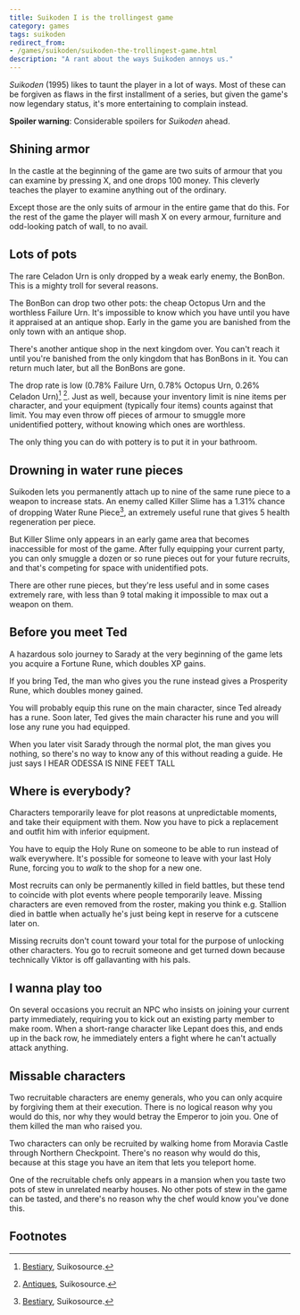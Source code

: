```yaml
---
title: Suikoden I is the trollingest game
category: games
tags: suikoden
redirect_from:
- /games/suikoden/suikoden-the-trollingest-game.html
description: "A rant about the ways Suikoden annoys us."
---
```


_Suikoden_ (1995) likes to taunt the player in a lot of ways. Most of these can
be forgiven as flaws in the first installment of a series, but given the game's
now legendary status, it's more entertaining to complain instead.

__Spoiler warning__: Considerable spoilers for _Suikoden_ ahead.

## Shining armor

In the castle at the beginning of the game are two suits of armour that you can
examine by pressing X, and one drops 100 money. This cleverly teaches the player
to examine anything out of the ordinary.

Except those are the only suits of armour in the entire game that do this. For
the rest of the game the player will mash X on every armour, furniture and
odd-looking patch of wall, to no avail.

## Lots of pots

The rare Celadon Urn is only dropped by a weak early enemy, the BonBon. This is
a mighty troll for several reasons.

The BonBon can drop two other pots: the cheap Octopus Urn and the worthless
Failure Urn. It's impossible to know which you have until you have it appraised
at an antique shop. Early in the game you are banished from the only town with
an antique shop.

There's another antique shop in the next kingdom over. You can't reach it until
you're banished from the only kingdom that has BonBons in it. You can return
much later, but all the BonBons are gone.

The drop rate is low (0.78% Failure Urn, 0.78% Octopus Urn, 0.26% Celadon
Urn)[^1] [^2]. Just as well, because your inventory limit is nine items per
character, and your equipment (typically four items) counts against that limit.
You may even throw off pieces of armour to smuggle more unidentified pottery,
without knowing which ones are worthless.

The only thing you can do with pottery is to put it in your bathroom.

## Drowning in water rune pieces

Suikoden lets you permanently attach up to nine of the same rune piece to a
weapon to increase stats. An enemy called Killer Slime has a 1.31% chance of
dropping Water Rune Piece[^1], an extremely useful rune that gives 5 health
regeneration per piece.

But Killer Slime only appears in an early game area that becomes inaccessible
for most of the game. After fully equipping your current party, you can only
smuggle a dozen or so rune pieces out for your future recruits, and that's
competing for space with unidentified pots.

There are other rune pieces, but they're less useful and in some cases extremely
rare, with less than 9 total making it impossible to max out a weapon on them.

## Before you meet Ted

A hazardous solo journey to Sarady at the very beginning of the game lets you
acquire a Fortune Rune, which doubles XP gains.

If you bring Ted, the man who gives you the rune instead gives a Prosperity
Rune, which doubles money gained.

You will probably equip this rune on the main character, since Ted already has a
rune. Soon later, Ted gives the main character his rune and you will lose any
rune you had equipped.

When you later visit Sarady through the normal plot, the man gives you nothing,
so there's no way to know any of this without reading a guide. He just says I
HEAR ODESSA IS NINE FEET TALL

## Where is everybody?

Characters temporarily leave for plot reasons at unpredictable moments, and take
their equipment with them. Now you have to pick a replacement and outfit him
with inferior equipment.

You have to equip the Holy Rune on someone to be able to run instead of walk
everywhere. It's possible for someone to leave with your last Holy Rune, forcing
you to _walk_ to the shop for a new one.

Most recruits can only be permanently killed in field battles, but these tend to
coincide with plot events where people temporarily leave. Missing characters are
even removed from the roster, making you think e.g. Stallion died in battle when
actually he's just being kept in reserve for a cutscene later on.

Missing recruits don't count toward your total for the purpose of unlocking
other characters. You go to recruit someone and get turned down because
technically Viktor is off gallavanting with his pals.

## I wanna play too

On several occasions you recruit an NPC who insists on joining your current
party immediately, requiring you to kick out an existing party member to make
room. When a short-range character like Lepant does this, and ends up in the
back row, he immediately enters a fight where he can't actually attack anything.

## Missable characters

Two recruitable characters are enemy generals, who you can only acquire by
forgiving them at their execution. There is no logical reason why you would do
this, nor why they would betray the Emperor to join you. One of them killed the
man who raised you.

Two characters can only be recruited by walking home from Moravia Castle through
Northern Checkpoint. There's no reason why would do this, because at this stage
you have an item that lets you teleport home.

One of the recruitable chefs only appears in a mansion when you taste two pots
of stew in unrelated nearby houses. No other pots of stew in the game can be
tasted, and there's no reason why the chef would know you've done this.

## Footnotes

[^1]:
    [Bestiary](https://www.suikosource.com/games/gs1/guides/bestiary.php),
    Suikosource.

[^2]:
    [Antiques](https://www.suikosource.com/games/gs1/guides/antiques.php),
    Suikosource.
